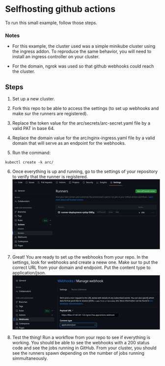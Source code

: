 # Selfhosting github actions

To run this small example, follow those steps.  

### Notes
- For this example, the cluster used was a simple minikube cluster using the ingress addon. To reproduce the same behavior, you will need to install an ingress controller on your cluster.

- For the domain, ngrok was used so that github webhooks could reach the cluster.

## Steps

1. Set up a new cluster.

2. Fork this repo to be able to access the settings (to set up webhooks and make sur 
the runners are registered).

3. Replace the token value for the arc/secrets/arc-secret.yaml file by a valid PAT in base 64.

4. Replace the domain value for the arc/nginx-ingress.yaml file by a valid domain that will serve as an endpoint for the webhooks.

5. Run the command:
```
kubectl create -k arc/
```

6. Once everything is up and running, go to the settings of your repository to verify that the runner is registered.
![Alt text](images/image.png)

7. Great! You are ready to set up the webhooks from your repo. In the settings, look for webhooks and create a neew one. Make sur to put the correct URL from your domain and endpoint. Put the content type to application/json.
![Alt text](images/image-1.png)

8. Test the thing! Run a workflow from your repo to see if everything is working. You should be able to see the webhooks with a 200 status code and see the jobs running in GitHub. From your cluster, you should see the runners spawn depending on the number of jobs running simmultaneously.